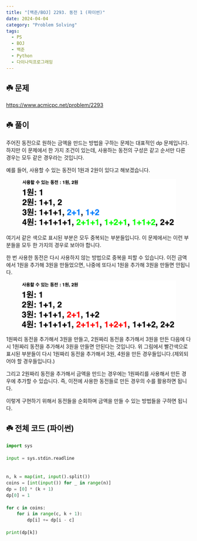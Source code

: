 ```yaml
---
title: "[백준/BOJ] 2293. 동전 1 (파이썬)"
date: 2024-04-04
category: "Problem Solving"
tags:
  - PS
  - BOJ
  - 백준
  - Python
  - 다이나믹프로그래밍
---
```


## ☘️ 문제

https://www.acmicpc.net/problem/2293

## ☘️ 풀이

주어진 동전으로 원하는 금액을 만드는 방법을 구하는 문제는 대표적인 dp 문제입니다. 하지만 이 문제에서 한 가지 조건이 있는데, 사용하는 동전의 구성은 같고 순서만 다른 경우는 모두 같은 경우라는 것입니다.

예를 들어, 사용할 수 있는 동전이 1원과 2원이 있다고 해보겠습니다.

<figure>
    <img src="img/boj-2293-01.png">
</figure>

여기서 같은 색으로 표시된 부분은 모두 중복되는 부분들입니다. 이 문제에서는 이런 부분들을 모두 한 가지의 경우로 보아야 합니다.

한 번 사용한 동전은 다시 사용하지 않는 방법으로 중복을 피할 수 있습니다. 이전 금액에서 1원을 추가해 3원을 만들었으면, 나중에 또다시 1원을 추가해 3원을 만들면 안됩니다.

<figure>
    <img src="img/boj-2293-02.png">
</figure>

1원짜리 동전을 추가해서 3원을 만들고, 2원짜리 동전을 추가해서 3원을 만든 다음에 다시 1원짜리 동전을 추가해서 3원을 만들면 안된다는 것입니다. 위 그림에서 빨간색으로 표시된 부분들이 다시 1원짜리 동전을 추가해서 3원, 4원을 만든 경우들입니다.(제외되어야 할 경우들입니다.)

그리고 2원짜리 동전을 추가해서 금액을 만드는 경우에는 1원짜리를 사용해서 만든 경우에 추가할 수 있습니다. 즉, 이전에 사용한 동전들로 만든 경우의 수를 활용하면 됩니다.

이렇게 구현하기 위해서 동전들을 순회하며 금액을 만들 수 있는 방법들을 구하면 됩니다.

## ☘️ 전체 코드 (파이썬)

```python
import sys

input = sys.stdin.readline


n, k = map(int, input().split())
coins = [int(input()) for _ in range(n)]
dp = [0] * (k + 1)
dp[0] = 1

for c in coins:
    for i in range(c, k + 1):
        dp[i] += dp[i - c]

print(dp[k])
```
